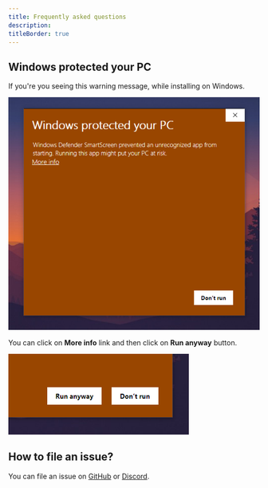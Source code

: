```yaml
---
title: Frequently asked questions
description:
titleBorder: true
---
```


## Windows protected your PC

If you're you seeing this warning message, while installing on Windows.

![Windows procted your pc warning](./images/windows-protection-warning.png)

You can click on **More info** link and then click on **Run anyway** button.

![Install application ignoring warning](./images/run-anyway-windows-install-warning.png)

## How to file an issue?

You can file an issue on [GitHub](https://github.com/gitthermal/thermal/issues/new/choose) or [Discord](https://discord.gg/KT3nAR5).
